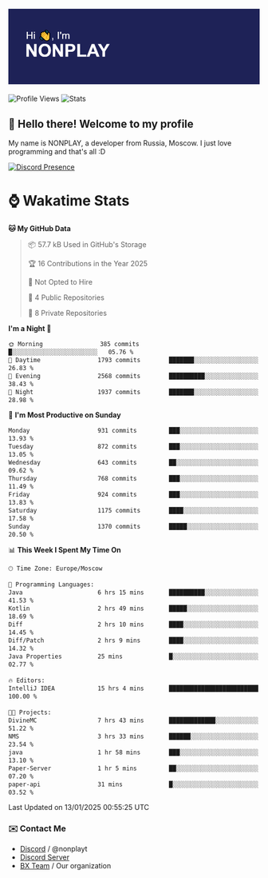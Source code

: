 ![Discord Presence](./header.png)
<br></br>
![Profile Views](https://komarev.com/ghpvc/?username=NONPLAYT&color=blue&style=for-the-badge)
![Stats](https://img.shields.io/badge/0%25-OPTIMIZED-orange?style=for-the-badge)


## :wave: Hello there! Welcome to my profile

My name is NONPLAY, a developer from Russia, Moscow. I just love programming and that's all :D

[![Discord Presence](https://lanyard.cnrad.dev/api/597087584090587177?showDisplayName=true)](https://discord.com/users/597087584090587177) 

# ⌚ Wakatime Stats

<!--START_SECTION:waka-->
**🐱 My GitHub Data** 

> 📦 57.7 kB Used in GitHub's Storage 
 > 
> 🏆 16 Contributions in the Year 2025
 > 
> 🚫 Not Opted to Hire
 > 
> 📜 4 Public Repositories 
 > 
> 🔑 8 Private Repositories 
 > 
**I'm a Night 🦉** 

```text
🌞 Morning                385 commits         █░░░░░░░░░░░░░░░░░░░░░░░░   05.76 % 
🌆 Daytime                1793 commits        ███████░░░░░░░░░░░░░░░░░░   26.83 % 
🌃 Evening                2568 commits        ██████████░░░░░░░░░░░░░░░   38.43 % 
🌙 Night                  1937 commits        ███████░░░░░░░░░░░░░░░░░░   28.98 % 
```
📅 **I'm Most Productive on Sunday** 

```text
Monday                   931 commits         ███░░░░░░░░░░░░░░░░░░░░░░   13.93 % 
Tuesday                  872 commits         ███░░░░░░░░░░░░░░░░░░░░░░   13.05 % 
Wednesday                643 commits         ██░░░░░░░░░░░░░░░░░░░░░░░   09.62 % 
Thursday                 768 commits         ███░░░░░░░░░░░░░░░░░░░░░░   11.49 % 
Friday                   924 commits         ███░░░░░░░░░░░░░░░░░░░░░░   13.83 % 
Saturday                 1175 commits        ████░░░░░░░░░░░░░░░░░░░░░   17.58 % 
Sunday                   1370 commits        █████░░░░░░░░░░░░░░░░░░░░   20.50 % 
```


📊 **This Week I Spent My Time On** 

```text
🕑︎ Time Zone: Europe/Moscow

💬 Programming Languages: 
Java                     6 hrs 15 mins       ██████████░░░░░░░░░░░░░░░   41.53 % 
Kotlin                   2 hrs 49 mins       █████░░░░░░░░░░░░░░░░░░░░   18.69 % 
Diff                     2 hrs 10 mins       ████░░░░░░░░░░░░░░░░░░░░░   14.45 % 
Diff/Patch               2 hrs 9 mins        ████░░░░░░░░░░░░░░░░░░░░░   14.32 % 
Java Properties          25 mins             █░░░░░░░░░░░░░░░░░░░░░░░░   02.77 % 

🔥 Editors: 
IntelliJ IDEA            15 hrs 4 mins       █████████████████████████   100.00 % 

🐱‍💻 Projects: 
DivineMC                 7 hrs 43 mins       █████████████░░░░░░░░░░░░   51.22 % 
NMS                      3 hrs 33 mins       ██████░░░░░░░░░░░░░░░░░░░   23.54 % 
java                     1 hr 58 mins        ███░░░░░░░░░░░░░░░░░░░░░░   13.10 % 
Paper-Server             1 hr 5 mins         ██░░░░░░░░░░░░░░░░░░░░░░░   07.20 % 
paper-api                31 mins             █░░░░░░░░░░░░░░░░░░░░░░░░   03.52 % 
```


 Last Updated on 13/01/2025 00:55:25 UTC
<!--END_SECTION:waka-->

### ✉️ Contact Me

- [Discord](https://discord.com/users/597087584090587177) / @nonplayt
- [Discord Server](https://discord.gg/p7cxhw7E2M)
- [BX Team](https://github.com/BX-Team) / Our organization
